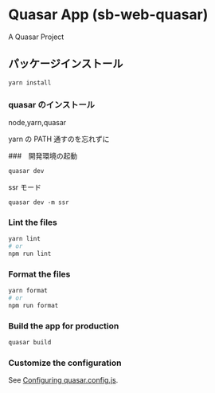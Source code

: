 # Quasar App (sb-web-quasar)

A Quasar Project

## パッケージインストール

```bash
yarn install
```

### quasar のインストール

node,yarn,quasar

yarn の PATH 通すのを忘れずに

###　開発環境の起動

```bash
quasar dev
```

ssr モード

```
quasar dev -m ssr
```

### Lint the files

```bash
yarn lint
# or
npm run lint
```

### Format the files

```bash
yarn format
# or
npm run format
```

### Build the app for production

```bash
quasar build
```

### Customize the configuration

See [Configuring quasar.config.js](https://v2.quasar.dev/quasar-cli-vite/quasar-config-js).
